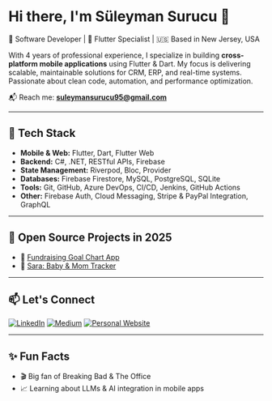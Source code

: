 # Hi there, I'm Süleyman Surucu 👋

🎯 Software Developer | 📱 Flutter Specialist | 🇺🇸 Based in New Jersey, USA

With 4 years of professional experience, I specialize in building **cross-platform mobile applications** using Flutter & Dart. My focus is delivering scalable, maintainable solutions for CRM, ERP, and real-time systems. Passionate about clean code, automation, and performance optimization.

📬 Reach me: **suleymansurucu95@gmail.com**

---

## 🔧 Tech Stack

- **Mobile & Web:** Flutter, Dart, Flutter Web  
- **Backend:** C#, .NET, RESTful APIs, Firebase  
- **State Management:** Riverpod, Bloc, Provider  
- **Databases:** Firebase Firestore, MySQL, PostgreSQL, SQLite  
- **Tools:** Git, GitHub, Azure DevOps, CI/CD, Jenkins, GitHub Actions  
- **Other:** Firebase Auth, Cloud Messaging, Stripe & PayPal Integration, GraphQL

---


## 📌 Open Source Projects in 2025

- 🔗 [Fundraising Goal Chart App](https://github.com/suleymansurucu/fundraising-goal-chart)
- 🍼 [Sara: Baby & Mom Tracker](https://github.com/suleymansurucu/baby-tracker)

---

## 📫 Let's Connect
[![LinkedIn](https://img.shields.io/badge/LinkedIn-blue?logo=linkedin&logoColor=white)](https://www.linkedin.com/in/suleymansurucu)
[![Medium](https://img.shields.io/badge/Medium-black?logo=medium)](https://medium.com/@suleymansurucu)
[![Personal Website](https://img.shields.io/badge/Website-grey?logo=google-chrome&logoColor=white)](https://suleymansurucu.dev)

---

## ✨ Fun Facts
- 🎬 Big fan of Breaking Bad & The Office
- 📈 Learning about LLMs & AI integration in mobile apps
